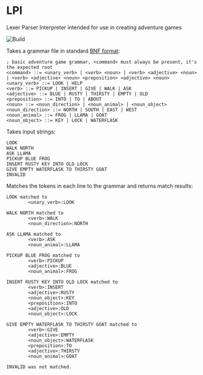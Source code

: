 # LPI
Lexer Parser Interpreter intended for use in creating adventure games

![Build](https://github.com/kingdiesel/LPI/workflows/MSBuild/badge.svg)

Takes a grammar file in standard [BNF format](https://en.wikipedia.org/wiki/Backus%E2%80%93Naur_form):
```
; basic adventure game grammar, <command> must always be present, it's the expected root
<command> ::= <unary_verb> | <verb> <noun> | <verb> <adjective> <noun> | <verb> <adjective> <noun> <preposition> <adjective> <noun>
<unary_verb> ::= LOOK | HELP
<verb> ::= PICKUP | INSERT | GIVE | WALK | ASK
<adjective> ::= BLUE | RUSTY | THIRSTY | EMPTY | OLD
<preposition> ::= INTO | TO | ABOUT
<noun> ::= <noun_direction> | <noun_animal> | <noun_object>
<noun_direction> ::= NORTH | SOUTH | EAST | WEST
<noun_animal> ::= FROG | LLAMA | GOAT
<noun_object> ::= KEY | LOCK | WATERFLASK
```

Takes input strings:
```
LOOK
WALK NORTH
ASK LLAMA
PICKUP BLUE FROG
INSERT RUSTY KEY INTO OLD LOCK
GIVE EMPTY WATERFLASK TO THIRSTY GOAT
INVALID
```

Matches the tokens in each line to the grammar and returns match results:
```
LOOK matched to
        <unary_verb>:LOOK

WALK NORTH matched to
        <verb>:WALK
        <noun_direction>:NORTH

ASK LLAMA matched to
        <verb>:ASK
        <noun_animal>:LLAMA

PICKUP BLUE FROG matched to
        <verb>:PICKUP
        <adjective>:BLUE
        <noun_animal>:FROG

INSERT RUSTY KEY INTO OLD LOCK matched to
        <verb>:INSERT
        <adjective>:RUSTY
        <noun_object>:KEY
        <preposition>:INTO
        <adjective>:OLD
        <noun_object>:LOCK

GIVE EMPTY WATERFLASK TO THIRSTY GOAT matched to
        <verb>:GIVE
        <adjective>:EMPTY
        <noun_object>:WATERFLASK
        <preposition>:TO
        <adjective>:THIRSTY
        <noun_animal>:GOAT

INVALID was not matched.
```
